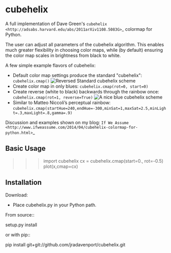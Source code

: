cubehelix
=========

A full implementation of Dave Green's `cubehelix <http://adsabs.harvard.edu/abs/2011arXiv1108.5083G>`_ colormap for Python.

The user can adjust all parameters of the cubehelix algorithm. 
This enables much greater flexibility in choosing color maps, while (by default) ensuring the color map scales in brightness from black to white.

A few simple example flavors of cubehelix:

- Default color map settings produce the standard "cubehelix": ``cubehelix.cmap()`` ![Reversed Standard cubehelix scheme](http://i.imgur.com/d0VwfK9.png?raw=true)
- Create color map in only blues: ``cubehelix.cmap(rot=0, start=0)``
- Create reverse (white to black) backwards through the rainbow once: ``cubehelix.cmap(rot=1, reverse=True)`` ![A nice blue cubehelix scheme](http://i.imgur.com/Kub0kgA.png)
- Similar to Matteo Niccoli’s perceptual rainbow: ``cubehelix.cmap(startHue=240,endHue=-300,minSat=1,maxSat=2.5,minLight=.3,maxLight=.8,gamma=.9)``

Discussion and examples shown on my blog: `If We Assume <http://www.ifweassume.com/2014/04/cubehelix-colormap-for-python.html>`_

Basic Usage
-----

>>> import cubehelix
>>> cx = cubehelix.cmap(start=0., rot=-0.5)
>>> plot(x,cmap=cx)


Installation
------------

Download:

- Place cubehelix.py in your Python path.

From source::

   setup.py install

or with pip::

   pip install git+git://github.com/jradavenport/cubehelix.git
